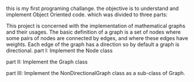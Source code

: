 this is my first programing challange. 
the objective is to understand and implement Object Oriented code. 
which was divided to three parts:

This project is concerned with the implementation of mathematical graphs and their usages. The basic definition of a graph is a set of nodes where some pairs of nodes are connected by edges, and where these edges have weights. Each edge of the graph has a direction so by default a graph is directional. 
part I:
Implement the Node class

part II:
Implement the Graph class

part III:
Implement the NonDirectionalGraph class as a sub-class of Graph.
